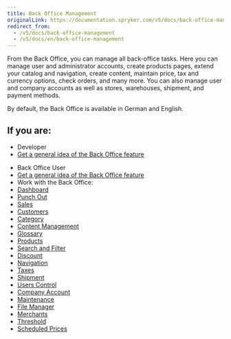 ```yaml
---
title: Back Office Management
originalLink: https://documentation.spryker.com/v5/docs/back-office-management
redirect_from:
  - /v5/docs/back-office-management
  - /v5/docs/en/back-office-management
---
```


From the Back Office, you can manage all back-office tasks. Here you can manage user and administrator accounts, create products pages, extend your catalog and navigation, create content, maintain price, tax and currency options, check orders, and many more. You can also manage user and company accounts as well as stores, warehouses, shipment, and payment methods.

By default, the Back Office is available in German and English.

## If you are:

<div class="mr-container">
    <div class="mr-list-container">
        <!-- col1 -->
        <div class="mr-col">
            <ul class="mr-list mr-list-green">
                <li class="mr-title">Developer</li>
                <li><a href="https://documentation.spryker.com/docs/en/about-the-administration-interface-guide" class="mr-link">Get a general idea of the Back Office feature</a></li>
            </ul>
        </div>
        <!-- col2 -->
        <div class="mr-col">
            <ul class="mr-list mr-list-blue">
                <li class="mr-title"> Back Office User</li>
                 <li><a href="https://documentation.spryker.com/docs/en/about-the-administration-interface-guide" class="mr-link">Get a general idea of the Back Office feature</a></li>
                <li>Work with the Back Office:</li>
                <li><a href="https://documentation.spryker.com/docs/en/dashboard" class="mr-link">Dashboard</a></li>
                <li><a href="https://documentation.spryker.com/docs/en/punch-out" class="mr-link">Punch Out</a></li>
                <li><a href="https://documentation.spryker.com/docs/en/managing-orders" class="mr-link">Sales</a></li>
                <li><a href="https://documentation.spryker.com/docs/en/customers" class="mr-link">Customers</a></li>
                <li><a href="https://documentation.spryker.com/docs/en/category" class="mr-link">Category</a></li>
                <li><a href="https://documentation.spryker.com/docs/en/content-management-system-1" class="mr-link">Content Management</a></li>
                <li><a href="https://documentation.spryker.com/docs/en/glossary" class="mr-link">Glossary</a></li>
                <li><a href="https://documentation.spryker.com/docs/en/products" class="mr-link">Products</a></li>
                <li><a href="https://documentation.spryker.com/docs/en/search-and-filters" class="mr-link">Search and Filter</a></li>
                <li><a href="https://documentation.spryker.com/docs/en/discount-1" class="mr-link">Discount</a></li>
                <li><a href="https://documentation.spryker.com/docs/en/navigation-2" class="mr-link">Navigation</a></li>
                <li><a href="https://documentation.spryker.com/docs/en/taxes" class="mr-link">Taxes</a></li>
                <li><a href="https://documentation.spryker.com/docs/en/shipment" class="mr-link">Shipment</a></li>
                <li><a href="https://documentation.spryker.com/docs/en/users-control" class="mr-link">Users Control</a></li>
                <li><a href="https://documentation.spryker.com/docs/en/company-account" class="mr-link">Company Account</a></li>
                <li><a href="https://documentation.spryker.com/docs/en/maintenance" class="mr-link">Maintenance</a></li>
                <li><a href="https://documentation.spryker.com/docs/en/file-manager"  class="mr-link">File Manager</a></li>
                <li><a href="https://documentation.spryker.com/docs/en/merchants" class="mr-link">Merchants</a></li>
                <li><a href="https://documentation.spryker.com/docs/en/managing-global-threshold" class="mr-link">Threshold</a></li>
                     <li><a href="https://documentation.spryker.com/docs/en/managing-scheduled-prices-201907" class="mr-link">Scheduled Prices</a></li>   
            </ul>
        </div>
        </div>
</div>   
